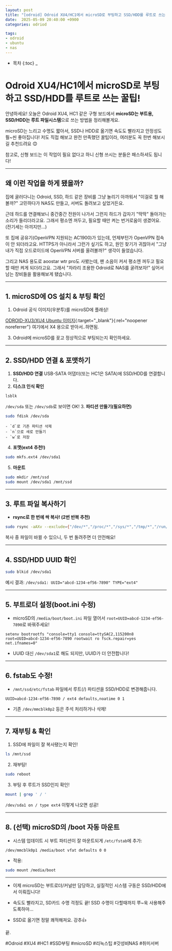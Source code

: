 ```yaml
---
layout: post
title: "[odroid] Odroid XU4/HC1에서 microSD로 부팅하고 SSD/HDD를 루트로 쓰는 꿀팁!"
date:  2025-05-09 20:40:00 +0900
categories: odriod

tags:
- odroid
- ubuntu
- nas
---
```



* 목차
{:toc}
_

# Odroid XU4/HC1에서 microSD로 부팅하고 SSD/HDD를 루트로 쓰는 꿀팁!

안녕하세요!
오늘은 Odroid XU4, HC1 같은 구형 보드에서
**microSD는 부트용, SSD/HDD는 루트 파일시스템**으로 쓰는 방법을 정리해볼게요.

microSD는 느리고 수명도 짧아서, SSD나 HDD로 옮기면 속도도 빨라지고 안정성도 훨~씬 좋아집니다!
저도 직접 해보고 완전 만족했던 꿀팁이라, 여러분도 꼭 한번 해보시길 추천드려요 😊

참고로, 신형 보드는 이 작업이 필요 없다고 하니 신형 쓰시는 분들은 패스하셔도 됩니다!

---

## 왜 이런 작업을 하게 됐을까?

집에 굴러다니는 Odroid, SSD, 하드 같은 장비를 그냥 놀리기 아까워서
"이걸로 뭘 해볼까?" 고민하다가 NAS도 만들고, 서버도 돌려보고 싶었거든요.

근데 하드를 연결해보니
중간중간 전원이 나가서 그런지 하드가 갑자기 "딱딱" 돌아가는 소리가 들리더라고요.
그래서 평소엔 꺼두고, 필요할 때만 켜는 번거로움이 생겼어요. (전기세는 아끼지만…)

또 집에 공유기(OpenVPN 지원되는 AC1900)가 있는데,
언제부턴가 OpenVPN 접속이 안 되더라고요.
HTTPS가 아니라서 그런가 싶기도 하고, 원인 찾기가 귀찮아서
"그냥 내가 직접 오드로이드에 OpenVPN 서버를 올려볼까?" 생각이 들었습니다.

그리고 NAS 용도로 aoostar wtr pro도 사봤는데,
팬 소음이 커서 평소엔 꺼두고 필요할 때만 켜게 되더라고요.
그래서 "차라리 조용한 Odroid로 NAS를 굴려보자!" 싶어서
남는 장비들을 활용해보게 됐습니다.

---

## 1. microSD에 OS 설치 \& 부팅 확인

1. Odroid 공식 이미지(우분투)를 microSD에 플래싱!

[ODROID-XU3/XU4 Ubuntu 이미지](https://dn.odroid.com/5422/ODROID-XU3/Ubuntu/){:target="_blank"}{:rel="noopener noreferrer"}
여기에서 X4 용으로 받아서..하면됨.
   
3. Odroid에 microSD를 꽂고 정상적으로 부팅되는지 확인하세요.

---

## 2. SSD/HDD 연결 \& 포맷하기

1. **SSD/HDD 연결**
USB-SATA 어댑터(또는 HC1은 SATA)에 SSD/HDD를 연결합니다.
2. **디스크 인식 확인**

```bash
lsblk
```

`/dev/sda` 또는 `/dev/sdb`로 보이면 OK!
3. **파티션 만들기(필요하면)**

```bash
sudo fdisk /dev/sda
```

    - `d`로 기존 파티션 삭제
    - `n`으로 새로 만들기
    - `w`로 저장
4. **포맷(ext4 추천!)**

```bash
sudo mkfs.ext4 /dev/sda1
```

5. **마운트**

```bash
sudo mkdir /mnt/ssd
sudo mount /dev/sda1 /mnt/ssd
```


---

## 3. 루트 파일 복사하기

- **rsync로 한 번에 싹 복사! (2번 반복 추천)**

```bash
sudo rsync -aAXv --exclude={"/dev/*","/proc/*","/sys/*","/tmp/*","/run/*","/mnt/*","/media/*","/lost+found"} / /mnt/ssd
```

복사 중 파일이 바뀔 수 있으니, 두 번 돌려주면 더 안전해요!

---

## 4. SSD/HDD UUID 확인

```bash
sudo blkid /dev/sda1
```

예시 결과:
`/dev/sda1: UUID="abcd-1234-ef56-7890" TYPE="ext4"`

---

## 5. 부트로더 설정(boot.ini 수정)

- microSD의 `/media/boot/boot.ini` 파일 열어서
`root=UUID=abcd-1234-ef56-7890`로 바꿔주세요!

```
setenv bootrootfs "console=tty1 console=ttySAC2,115200n8 root=UUID=abcd-1234-ef56-7890 rootwait ro fsck.repair=yes net.ifnames=0"
```

- UUID 대신 `/dev/sda1`로 해도 되지만, UUID가 더 안전합니다!

---

## 6. fstab도 수정!

- `/mnt/ssd/etc/fstab` 파일에서
루트(/) 파티션을 SSD/HDD로 변경해줍니다.

```
UUID=abcd-1234-ef56-7890 / ext4 defaults,noatime 0 1
```

- 기존 `/dev/mmcblk0p2` 등은 주석 처리하거나 삭제!

---

## 7. 재부팅 \& 확인

1. SSD에 파일이 잘 복사됐는지 확인!

```bash
ls /mnt/ssd
```

2. 재부팅!

```bash
sudo reboot
```

3. 부팅 후 루트가 SSD인지 확인!

```bash
mount | grep ' / '
```

`/dev/sda1 on / type ext4` 이렇게 나오면 성공!

---

## 8. (선택) microSD의 /boot 자동 마운트

- 시스템 업데이트 시 부트 파티션이 잘 마운트되게 `/etc/fstab`에 추가:

```
/dev/mmcblk0p1 /media/boot vfat defaults 0 0
```

- 적용:

```bash
sudo mount /media/boot
```


---

- 이제 microSD는 부트로더/커널만 담당하고,
실질적인 시스템 구동은 SSD/HDD에서 이뤄집니다!
- 속도도 빨라지고, SD카드 수명 걱정도 끝!
SSD 수명이 다할때까지 쭈~욱 사용해주도록하마... 

- SSD로 옮기면 정말 쾌적해져요. 강추👍

끝.

#Odroid #XU4 \#HC1 \#SSD부팅 \#microSD \#리눅스팁 \#갓성비NAS \#취미서버

